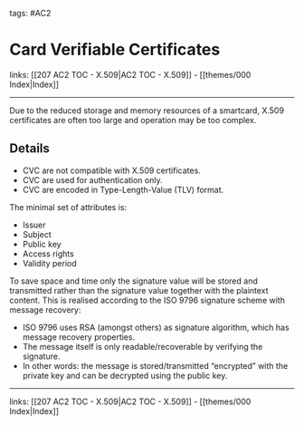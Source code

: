 tags: #AC2

# Card Verifiable Certificates

links: [[207 AC2 TOC - X.509|AC2 TOC - X.509]] - [[themes/000 Index|Index]]

---

Due to the reduced storage and memory resources of a smartcard, X.509 certificates are often too large and operation may be too complex.

## Details

- CVC are not compatible with X.509 certificates.  
- CVC are used for authentication only.  
- CVC are encoded in Type-Length-Value (TLV) format.

The minimal set of attributes is: 

- Issuer 
- Subject  
- Public key
- Access rights
- Validity period

To save space and time only the signature value will be stored and transmitted rather than the signature value together with the plaintext content.
This is realised according to the ISO 9796 signature scheme with message recovery:

- ISO 9796 uses RSA (amongst others) as signature algorithm, which has message recovery properties.
- The message itself is only readable/recoverable by verifying the signature.
- In other words: the message is stored/transmitted “encrypted” with the private key and can be decrypted using the public key.

---
links: [[207 AC2 TOC - X.509|AC2 TOC - X.509]] - [[themes/000 Index|Index]]